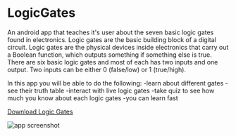 # LogicGates

An android app that teaches it's user about the seven basic logic gates found in electronics. Logic gates are the basic building block of a digital circuit. Logic gates are the physical devices inside electronics that carry out a Boolean function, which outputs something if something else is true. There are six basic logic gates and most of each has two inputs and one output. Two inputs can be either 0 (false/low) or 1 (true/high).

In this app you will be able to do the following:
-learn about different gates 
-see their truth table 
-interact with live logic gates 
-take quiz to see how much you know about each logic gates
-you can learn fast

[Download Logic Gates](https://play.google.com/store/apps/details?id=com.azizahmed.logicgates&hl=en)

![app screenshot](https://github.com/abdulaz1z/LogicGates/blob/master/app/src/main/res/drawable/app%20sreenshot.png)
